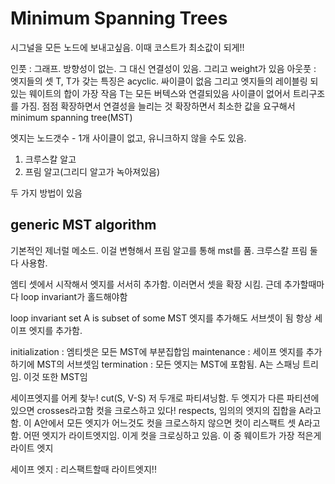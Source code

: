 # Minimum Spanning Trees

시그널을 모든 노드에 보내고싶음. 이때 코스트가 최소값이 되게!!

인풋 : 그래프. 방향성이 없는. 그 대신 연결성이 있음. 그리고 weight가 있음
아웃풋 : 엣지들의 셋 T, T가 갖는 특징은 acyclic. 싸이클이 없음
그리고 엣지들의 레이블링 되있는 웨이트의 합이 가장 작음
T는 모든 버텍스와 연결되있음
사이클이 없어서 트리구조를 가짐.
점점 확장하면서 연결성을 늘리는 것
확장하면서 최소한 값을 요구해서 minimum spanning tree(MST)

엣지는 노드갯수 - 1개
사이클이 없고, 유니크하지 않을 수도 있음.

1. 크루스칼 알고
2. 프림 알고(그리디 알고가 녹아져있음)

두 가지 방법이 있음

## generic MST algorithm

기본적인 제너럴 메소드.
이걸 변형해서 프림 알고를 통해 mst를 품.
크루스칼 프림 둘다 사용함.

엠티 셋에서 시작해서 엣지를 서서히 추가함. 이러면서 셋을 확장 시킴.
근데 추가할때마다 loop invariant가 홀드해야함

loop invariant
set A is subset of some MST
엣지를 추가해도 서브셋이 됨
항상 세이프 엣지를 추가함.

initialization : 엠티셋은 모든 MST에 부분집합임
maintenance : 세이프 엣지를 추가하기에 MST의 서브셋임
termination : 모든 엣지는 MST에 포함됨. A는 스패닝 트리임. 이것 또한 MST임

세이프엣지를 어케 찾누!
cut(S, V-S) 저 두개로 파티셔닝함.
두 엣지가 다른 파티션에 있으면 crosses라고함
컷을 크로스하고 있다!
respects, 임의의 엣지의 집합을 A라고함. 이 A안에서 모든 엣지가 어느것도 컷을 크로스하지 않으면 컷이 리스팩트 셋 A라고 함.
어떤 엣지가 라이트엣지임. 이게 컷을 크로싱하고 있음. 이 중 웨이트가 가장 적은게 라이트 엣지

세이프 엣지 : 리스팩트할때 라이트엣지!!
